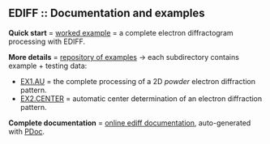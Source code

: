 EDIFF :: Documentation and examples
-----------------------------------

**Quick start** =
[worked example](https://www.dropbox.com/scl/fi/3hb78voxd17wb3fzh9n1p/01_ediff_au.nb.pdf?rlkey=qmbvwaw80o1gbe262hwgjvmgx&dl=0)
= a complete electron diffractogram processing with EDIFF.

**More details** =
[repository of examples](https://www.dropbox.com/scl/fo/td6rkdgp2usxosj1vqeku/h?rlkey=41carfdej5h2f8f4yscbuvagm&dl=0)
&rarr; each subdirectory contains example + testing data:

* [EX1.AU](https://www.dropbox.com/scl/fo/6g4m8ks6oyhql7wa6ni9l/AM7F1MEh27fmrlF3tRiV3R4?rlkey=gc9obm6x2bj4x4cbcthlhochq&st=yb8um915&dl=0)
  = the complete processing of a 2D *powder* electron diffraction pattern.
* [EX2.CENTER](https://www.dropbox.com/scl/fo/2aelzulbegan3gh7m26o2/ADY8A8fsDVuFlU9vjXIuu8Y?rlkey=j84spnzsqlmdgt7hqr5x7t4p1&st=pax1h7ap&dl=0)
  = automatic center determination of an electron diffraction pattern.

**Complete documentation** =
[online ediff documentation](./pdoc.html/index.html),
auto-generated with [PDoc](https://pdoc.dev).

